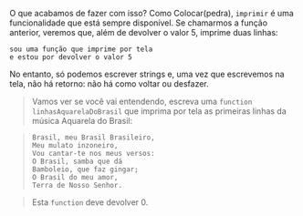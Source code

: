 O que acabamos de fazer com isso? Como Colocar(pedra), `imprimir`  é uma funcionalidade que está sempre disponível. Se chamarmos a função anterior, veremos que, além de devolver o valor 5, imprime duas linhas:

``` 
sou uma função que imprime por tela
e estou por devolver o valor 5
```

No entanto, só podemos escrever strings e, uma vez que escrevemos na tela, não há retorno: não há como voltar ou desfazer.

> Vamos ver se você vai entendendo, escreva uma `function` `linhasAquarelaDoBrasil` que imprima por tela as primeiras linhas da música Aquarela do Brasil:

> ```
> Brasil, meu Brasil Brasileiro,
> Meu mulato inzoneiro,
> Vou cantar-te nos meus versos:
> O Brasil, samba que dá
> Bamboleio, que faz gingar;
> O Brasil do meu amor,
> Terra de Nosso Senhor.
> ```

> Esta `function` deve devolver 0.